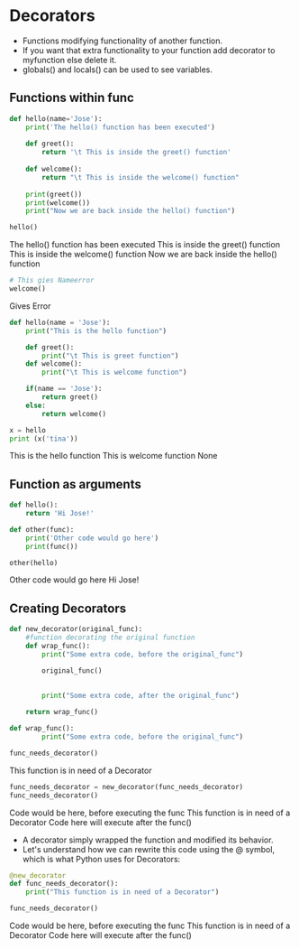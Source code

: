 # Decorators 
* Functions modifying functionality of another function.
* If you want that extra functionality to your function add decorator to myfunction else delete it.
* globals() and locals() can be used to see variables.

## Functions within func
```python
def hello(name='Jose'):
    print('The hello() function has been executed')
    
    def greet():
        return '\t This is inside the greet() function'
    
    def welcome():
        return "\t This is inside the welcome() function"
    
    print(greet())
    print(welcome())
    print("Now we are back inside the hello() function")

hello()
```
The hello() function has been executed
	 This is inside the greet() function
	 This is inside the welcome() function
Now we are back inside the hello() function

```python
# This gies Nameerror
welcome() 
```
Gives Error

```python
def hello(name = 'Jose'):
	print("This is the hello function")

	def greet():
		print("\t This is greet function")
	def welcome():
		print("\t This is welcome function")

	if(name == 'Jose'):
		return greet()
	else:
		return welcome()

x = hello
print (x('tina'))
```
This is the hello function
	 This is welcome function
None

## Function as arguments
```python
def hello():
    return 'Hi Jose!'

def other(func):
    print('Other code would go here')
    print(func())

other(hello)
```
Other code would go here
Hi Jose!

## Creating Decorators
```python
def new_decorator(original_func):
	#function decorating the original function
	def wrap_func():
		print("Some extra code, before the original_func")

	    original_func()
 
    
		print("Some extra code, after the original_func")

	return wrap_func()

def wrap_func():
		print("Some extra code, before the original_func")

func_needs_decorator()
```
This function is in need of a Decorator
```python
func_needs_decorator = new_decorator(func_needs_decorator)
func_needs_decorator()
```
Code would be here, before executing the func
This function is in need of a Decorator
Code here will execute after the func()

* A decorator simply wrapped the function and modified its behavior.
* Let's understand how we can rewrite this code using the @ symbol, which is what Python uses for Decorators:

```python
@new_decorator
def func_needs_decorator():
    print("This function is in need of a Decorator")

func_needs_decorator()
```
Code would be here, before executing the func
This function is in need of a Decorator
Code here will execute after the func()